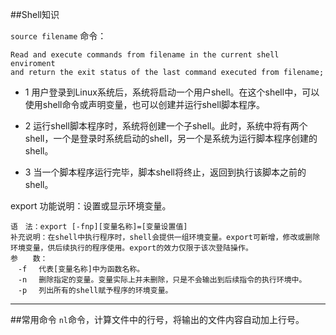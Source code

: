 ##Shell知识

`source filename` 命令：

	Read and execute commands from filename in the current shell enviroment 
	and return the exit status of the last command executed from filename;
	
* 1 用户登录到Linux系统后，系统将启动一个用户shell。在这个shell中，可以使用shell命令或声明变量，也可以创建并运行shell脚本程序。

* 2 运行shell脚本程序时，系统将创建一个子shell。此时，系统中将有两个shell，一个是登录时系统启动的shell，另一个是系统为运行脚本程序创建的shell。

* 3 当一个脚本程序运行完毕，脚本shell将终止，返回到执行该脚本之前的shell。

export 功能说明：设置或显示环境变量。

	语　法：export [-fnp][变量名称]=[变量设置值]
	补充说明：在shell中执行程序时，shell会提供一组环境变量。export可新增，修改或删除环境变量，供后续执行的程序使用。export的效力仅限于该次登陆操作。
	参　　数：
	　-f 　代表[变量名称]中为函数名称。
	　-n 　删除指定的变量。变量实际上并未删除，只是不会输出到后续指令的执行环境中。
	　-p 　列出所有的shell赋予程序的环境变量。
***
##常用命令
`nl`命令，计算文件中的行号，将输出的文件内容自动加上行号。